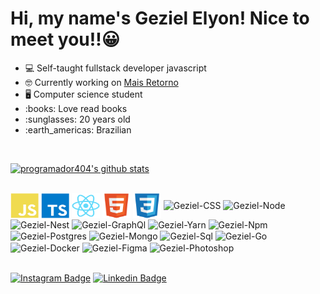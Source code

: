 <h1>Hi, my name's Geziel Elyon! Nice to meet you!!😀</h1>

<ul>
  <li>💻 Self-taught fullstack developer javascript</li>
  <li>🤓 Currently working on <a href="https://maisretorno.com/" target="_blank">Mais Retorno</a></li>
  <li>🖥 Computer science student</li>
  <li>:books: Love read books</li>
  <li>:sunglasses: 20 years old</li>
  <li>:earth_americas: Brazilian</li>
</ul>

</br>

[![programador404's github stats](https://github-readme-stats.vercel.app/api?username=programador404&count_private=true&count_private=true&theme=dracula)](https://github.com/programador404/github-readme-stats)
  
<div style="display: inline_block"><br>
  <img align="center" alt="Geziel-Js" height="40" width="45" src="https://raw.githubusercontent.com/devicons/devicon/master/icons/javascript/javascript-plain.svg">
  <img align="center" alt="Geziel-Ts" height="40" width="45" src="https://raw.githubusercontent.com/devicons/devicon/master/icons/typescript/typescript-plain.svg">
  <img align="center" alt="Geziel-React" height="40" width="45" src="https://raw.githubusercontent.com/devicons/devicon/master/icons/react/react-original.svg">
  <img align="center" alt="Geziel-HTML" height="40" width="45" src="https://raw.githubusercontent.com/devicons/devicon/master/icons/html5/html5-original.svg">
  <img align="center" alt="Geziel-CSS" height="40" width="45" src="https://raw.githubusercontent.com/devicons/devicon/master/icons/css3/css3-original.svg">
  <img align="center" alt="Geziel-CSS" height="40" width="45" src="https://cdn.jsdelivr.net/gh/devicons/devicon/icons/webpack/webpack-original.svg">
  <img align="center" alt="Geziel-Node" height="40" width="45" src="https://cdn.jsdelivr.net/gh/devicons/devicon/icons/nodejs/nodejs-plain.svg">
  <img align="center" alt="Geziel-Nest" height="40" width="45" src="https://cdn.jsdelivr.net/gh/devicons/devicon/icons/nestjs/nestjs-plain.svg">
  <img align="center" alt="Geziel-GraphQl" height="40" width="45" src="https://cdn.jsdelivr.net/gh/devicons/devicon/icons/graphql/graphql-plain.svg">
  <img align="center" alt="Geziel-Yarn" height="40" width="45" src="https://cdn.jsdelivr.net/gh/devicons/devicon/icons/yarn/yarn-original.svg">
  <img align="center" alt="Geziel-Npm" height="40" width="45" src="https://cdn.jsdelivr.net/gh/devicons/devicon/icons/npm/npm-original-wordmark.svg">
  <img align="center" alt="Geziel-Postgres" height="40" width="45" src="https://cdn.jsdelivr.net/gh/devicons/devicon/icons/postgresql/postgresql-original.svg">
  <img align="center" alt="Geziel-Mongo" height="40" width="45" src="https://cdn.jsdelivr.net/gh/devicons/devicon/icons/mongodb/mongodb-original.svg">
  <img align="center" alt="Geziel-Sql" height="60" width="80" src="https://cdn.jsdelivr.net/gh/devicons/devicon/icons/mysql/mysql-original-wordmark.svg">
  <img align="center" alt="Geziel-Go" height="40" width="45" src="https://cdn.jsdelivr.net/gh/devicons/devicon/icons/go/go-original.svg">
  <img align="center" alt="Geziel-Docker" height="40" width="45" src="https://cdn.jsdelivr.net/gh/devicons/devicon/icons/docker/docker-original-wordmark.svg">
  <img align="center" alt="Geziel-Figma" height="40" width="45" src="https://cdn.jsdelivr.net/gh/devicons/devicon/icons/figma/figma-original.svg">
  <img align="center" alt="Geziel-Photoshop" height="40" width="45" src="https://cdn.jsdelivr.net/gh/devicons/devicon/icons/photoshop/photoshop-plain.svg">
</div>

</br>

[![Instagram Badge](https://img.shields.io/badge/-@programador404-black?style=flat-square&labelColor=black&logo=instagram&logoColor=white&link=https://instagram.com/_programador404)](https://instagram.com/_programador404) 
[![Linkedin Badge](https://img.shields.io/badge/-Geziel%20Elyon-black?style=flat-square&logo=Linkedin&logoColor=white&link=https://www.linkedin.com/in/geziel-elyon-a0a1381a5/)](https://www.linkedin.com/in/geziel-elyon-a0a1381a5/)
